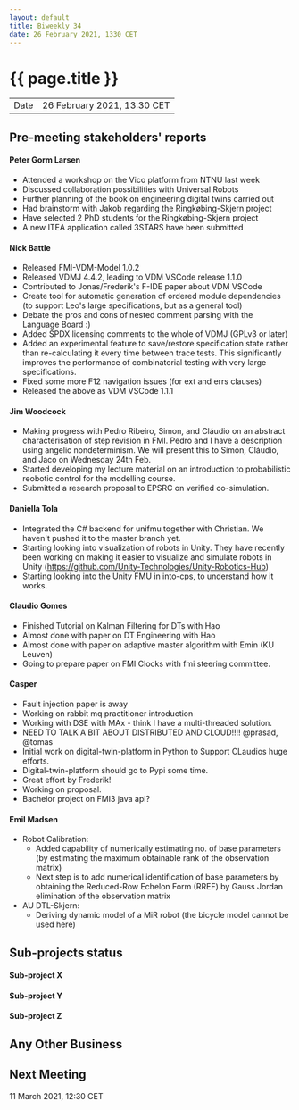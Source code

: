 ```yaml
---
layout: default
title: Biweekly 34
date: 26 February 2021, 1330 CET
---
```


<script src="https://code.jquery.com/jquery-1.11.1.min.js">
</script>
<script src="/javascripts/edit.js"></script>
<script>setEditButonNm();</script>

# {{ page.title }}

|||
|---|---|
| Date | 26 February 2021, 13:30 CET |


## Pre-meeting stakeholders' reports

<!-- Please keep in mind that the minutes are publicly available.-->

#### Peter Gorm Larsen
* Attended a workshop on the Vico platform from NTNU last week
* Discussed collaboration possibilities with Universal Robots
* Further planning of the book on engineering digital twins carried out
* Had brainstorm with Jakob regarding the Ringkøbing-Skjern project
* Have selected 2 PhD students for the Ringkøbing-Skjern project
* A new ITEA application called 3STARS have been submitted

#### Nick Battle
* Released FMI-VDM-Model 1.0.2
* Released VDMJ 4.4.2, leading to VDM VSCode release 1.1.0
* Contributed to Jonas/Frederik's F-IDE paper about VDM VSCode
* Create tool for automatic generation of ordered module dependencies (to support Leo's large specifications, but as a general tool)
* Debate the pros and cons of nested comment parsing with the Language Board :)
* Added SPDX licensing comments to the whole of VDMJ (GPLv3 or later)
* Added an experimental feature to save/restore specification state rather than re-calculating it every time between trace tests. This significantly improves the performance of combinatorial testing with very large specifications.
* Fixed some more F12 navigation issues (for ext and errs clauses)
* Released the above as VDM VSCode 1.1.1

#### Jim Woodcock
* Making progress with Pedro Ribeiro, Simon, and Cláudio on an abstract characterisation of step revision in FMI. Pedro and I have a description using angelic nondeterminism. We will present this to Simon, Cláudio, and Jaco on Wednesday 24th Feb.
* Started developing my lecture material on an introduction to probabilistic reobotic control for the modelling course.
* Submitted a research proposal to EPSRC on verified co-simulation.

#### Daniella Tola
* Integrated the C# backend for unifmu together with Christian. We haven't pushed it to the master branch yet.
* Starting looking into visualization of robots in Unity. They have recently been working on making it easier to visualize and simulate robots in Unity (https://github.com/Unity-Technologies/Unity-Robotics-Hub)
* Starting looking into the Unity FMU in into-cps, to understand how it works. 

#### Claudio Gomes
* Finished Tutorial on Kalman Filtering for DTs with Hao
* Almost done with paper on DT Engineering with Hao
* Almost done with paper on adaptive master algorithm with Emin (KU Leuven)
* Going to prepare paper on FMI Clocks with fmi steering committee.

#### Casper
* Fault injection paper is away
* Working on rabbit mq practitioner introduction
* Working with DSE with MAx - think I have a multi-threaded solution.
* NEED TO TALK A BIT ABOUT DISTRIBUTED AND CLOUD!!!! @prasad, @tomas
* Initial work on digital-twin-platform in Python to Support CLaudios huge efforts.
* Digital-twin-platform should go to Pypi some time.
* Great effort by Frederik!
* Working on proposal.
* Bachelor project on FMI3 java api?

#### Emil Madsen
* Robot Calibration:
  * Added capability of numerically estimating no. of base parameters (by estimating the maximum obtainable rank of the observation matrix)
  * Next step is to add numerical identification of base parameters by obtaining the Reduced-Row Echelon Form (RREF) by Gauss Jordan elimination of the observation matrix
* AU DTL-Skjern:
  * Deriving dynamic model of a MiR robot (the bicycle model cannot be used here)

## Sub-projects status

#### Sub-project X

#### Sub-project Y

#### Sub-project Z

##  Any Other Business

Next Meeting
------------

11 March 2021, 12:30 CET


<div id="edit_page_div"></div>
